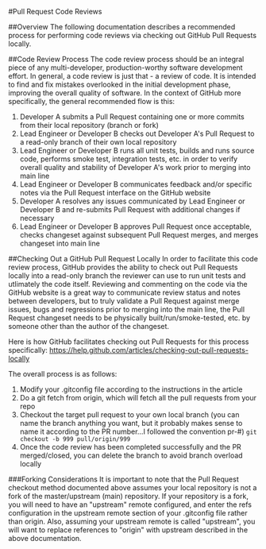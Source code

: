 #Pull Request Code Reviews

##Overview
The following documentation describes a recommended process for performing code reviews via checking out GitHub Pull Requests locally.

##Code Review Process
The code review process should be an integral piece of any multi-developer, production-worthy software development effort.  In general, a code review is just that - a review of code.  It is intended to find and fix mistakes overlooked in the initial development phase, improving the overall quality of software.  In the context of GitHub more specifically, the general recommended flow is this:

1. Developer A submits a Pull Request containing one or more commits from their local repository (branch or fork)
2. Lead Engineer or Developer B checks out Developer A's Pull Request to a read-only branch of their own local repository
3. Lead Engineer or Developer B runs all unit tests, builds and runs source code, performs smoke test, integration tests, etc. in order to verify overall quality and stability of Developer A's work prior to merging into main line
4. Lead Engineer or Developer B communicates feedback and/or specific notes via the Pull Request interface on the GitHub website
5. Developer A resolves any issues communicated by Lead Engineer or Developer B and re-submits Pull Request with additional changes if necessary
6. Lead Engineer or Developer B approves Pull Request once acceptable, checks changeset against subsequent Pull Request merges, and merges changeset into main line

##Checking Out a GitHub Pull Request Locally
In order to facilitate this code review process, GitHub provides the ability to check out Pull Requests locally into a read-only branch the reviewer can use to run unit tests and utlimately the code itself.  Reviewing and commenting on the code via the GitHub website is a great way to communicate review status and notes between developers, but to truly validate a Pull Request against merge issues, bugs and regressions prior to merging into the main line, the Pull Request changeset needs to be physically built/run/smoke-tested, etc. by someone other than the author of the changeset.

Here is how GitHub facilitates checking out Pull Requests for this process specifically:
https://help.github.com/articles/checking-out-pull-requests-locally

The overall process is as follows:

1. Modify your .gitconfig file according to the instructions in the article
2. Do a git fetch from origin, which will fetch all the pull requests from your repo
3. Checkout the target pull request to your own local branch (you can name the branch anything you want, but it probably makes sense to name it according to the PR number…I followed the convention pr-#) `git checkout -b 999 pull/origin/999`
4. Once the code review has been completed successfully and the PR merged/closed, you can delete the branch to avoid branch overload locally

###Forking Considerations
It is important to note that the Pull Request checkout method documented above assumes your local repository is not a fork of the master/upstream (main) repository.  If your repository is a fork, you will need to have an "upstream" remote configured, and enter the refs configuration in the upstream remote section of your .gitconfig file rather than origin.  Also, assuming your upstream remote is called "upstream", you will want to replace references to "origin" with upstream described in the above documentation.
